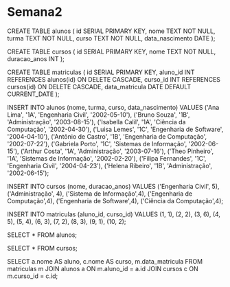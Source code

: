 # Semana2
CREATE TABLE alunos (
  id SERIAL PRIMARY KEY,
  nome TEXT NOT NULL,
  turma TEXT NOT NULL,
  curso TEXT NOT NULL,
  data_nascimento DATE
);

CREATE TABLE cursos (
  id SERIAL PRIMARY KEY,
  nome TEXT NOT NULL,
  duracao_anos INT
);

CREATE TABLE matriculas (
  id SERIAL PRIMARY KEY,
  aluno_id INT REFERENCES alunos(id) ON DELETE CASCADE,
  curso_id INT REFERENCES cursos(id) ON DELETE CASCADE,
  data_matricula DATE DEFAULT CURRENT_DATE
);

INSERT INTO alunos (nome, turma, curso, data_nascimento)
VALUES ('Ana Lima', '1A', 'Engenharia Civil', '2002-05-10'),
       ('Bruno Souza', '1B', 'Administração', '2003-08-15'),
       ('Isabella Calil', '1A', 'Ciência da Computação', '2002-04-30'),
       ('Luisa Lemes', '1C', 'Engenharia de Software', '2004-04-10'),
       ('Antônio de Castro', '1B', 'Engenharia de Computação', '2002-07-22'),
       ('Gabriela Porto', '1C', 'Sistemas de Informação', '2002-06-15'),
       ('Arthur Costa', '1A', 'Administração', '2003-07-16'),
       ('Theo Pinheiro', '1A', 'Sistemas de Informação', '2002-02-20'),
       ('Filipa Fernandes', '1C', 'Engenharia Civil', '2004-04-23'),
       ('Helena Ribeiro', '1B', 'Administração', '2002-06-15');

INSERT INTO cursos (nome, duracao_anos)
VALUES ('Engenharia Civil', 5),
       ('Administração', 4),
       ('Sistema de Informação',4),
       ('Engenharia de Computação',4),
       ('Engenharia de Software',4),
       ('Ciência da Computação',4);

INSERT INTO matriculas (aluno_id, curso_id)
VALUES (1, 1),
       (2, 2),
       (3, 6),
       (4, 5),
       (5, 4),
       (6, 3),
       (7, 2),
       (8, 3),
       (9, 1),
       (10, 2);

SELECT * FROM alunos;

SELECT * FROM cursos;

SELECT a.nome AS aluno, c.nome AS curso, m.data_matricula
FROM matriculas m
JOIN alunos a ON m.aluno_id = a.id
JOIN cursos c ON m.curso_id = c.id;

